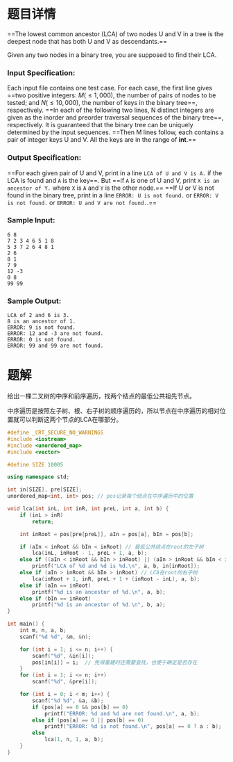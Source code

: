 # 题目详情
==The lowest common ancestor (LCA) of two nodes U and V in a tree is the deepest node that has both U and V as descendants.==

Given any two nodes in a binary tree, you are supposed to find their LCA.

### Input Specification:

Each input file contains one test case. For each case, the first line gives ==two positive integers: $M (≤1,000)$, the number of pairs of nodes to be tested; and $N (≤10,000)$, the number of keys in the binary tree==, respectively. ==In each of the following two lines, N distinct integers are given as the inorder and preorder traversal sequences of the binary tree==, respectively. It is guaranteed that the binary tree can be uniquely determined by the input sequences. ==Then M lines follow, each contains a pair of integer keys U and V. All the keys are in the range of **int**.==

### Output Specification:

==For each given pair of U and V, print in a line `LCA of U and V is A.` if the LCA is found and `A` is the key==. But ==if `A` is one of U and V, print `X is an ancestor of Y.` where `X` is `A` and `Y` is the other node.== ==If U or V is not found in the binary tree, print in a line `ERROR: U is not found.` or `ERROR: V is not found.` or `ERROR: U and V are not found.`.==

### Sample Input:

    6 8
    7 2 3 4 6 5 1 8
    5 3 7 2 6 4 8 1
    2 6
    8 1
    7 9
    12 -3
    0 8
    99 99

### Sample Output:

    LCA of 2 and 6 is 3.
    8 is an ancestor of 1.
    ERROR: 9 is not found.
    ERROR: 12 and -3 are not found.
    ERROR: 0 is not found.
    ERROR: 99 and 99 are not found.
# 题解

给出一棵二叉树的中序和前序遍历，找两个结点的最低公共祖先节点。



中序遍历是按照左子树、根、右子树的顺序遍历的，所以节点在中序遍历的相对位置就可以判断这两个节点的LCA在哪部分。

```cpp
#define _CRT_SECURE_NO_WARNINGS
#include <iostream>
#include <unordered_map>
#include <vector>

#define SIZE 10005

using namespace std;

int in[SIZE], pre[SIZE];
unordered_map<int, int> pos; // pos记录每个结点在中序遍历中的位置

void lca(int inL, int inR, int preL, int a, int b) {
    if (inL > inR)
        return;

    int inRoot = pos[pre[preL]], aIn = pos[a], bIn = pos[b];

    if (aIn < inRoot && bIn < inRoot) // 最低公共结点在root的左子树
        lca(inL, inRoot - 1, preL + 1, a, b);
    else if ((aIn < inRoot && bIn > inRoot) || (aIn > inRoot && bIn < inRoot)) // LCA就是root
        printf("LCA of %d and %d is %d.\n", a, b, in[inRoot]);
    else if (aIn > inRoot && bIn > inRoot) // LCA在root的右子树
        lca(inRoot + 1, inR, preL + 1 + (inRoot - inL), a, b);
    else if (aIn == inRoot)
        printf("%d is an ancestor of %d.\n", a, b);
    else if (bIn == inRoot)
        printf("%d is an ancestor of %d.\n", b, a);
}

int main() {
    int m, n, a, b;
    scanf("%d %d", &m, &n);

    for (int i = 1; i <= n; i++) {
        scanf("%d", &in[i]);
        pos[in[i]] = i;  // 免得重建时还需要查找，也便于确定是否存在
    }
    for (int i = 1; i <= n; i++)
        scanf("%d", &pre[i]);

    for (int i = 0; i < m; i++) {
        scanf("%d %d", &a, &b);
        if (pos[a] == 0 && pos[b] == 0)
            printf("ERROR: %d and %d are not found.\n", a, b);
        else if (pos[a] == 0 || pos[b] == 0)
            printf("ERROR: %d is not found.\n", pos[a] == 0 ? a : b);
        else
            lca(1, n, 1, a, b);
    }
}
```

